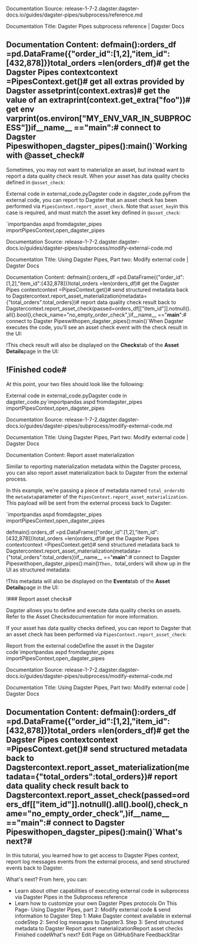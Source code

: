 Documentation Source:
release-1-7-2.dagster.dagster-docs.io/guides/dagster-pipes/subprocess/reference.md

Documentation Title:
Dagster Pipes subprocess reference | Dagster Docs

Documentation Content:
defmain():orders_df =pd.DataFrame({"order_id":[1,2],"item_id":[432,878]})total_orders =len(orders_df)# get the Dagster Pipes contextcontext =PipesContext.get()# get all extras provided by Dagster assetprint(context.extras)# get the value of an extraprint(context.get_extra("foo"))# get env varprint(os.environ["MY_ENV_VAR_IN_SUBPROCESS"])if__name__ =="__main__":# connect to Dagster Pipeswithopen_dagster_pipes():main()`Working with @asset\_check#
---------------------------

Sometimes, you may not want to materialize an asset, but instead want to report a data quality check result. When your asset has data quality checks defined in `@asset_check`:

External code in external\_code.pyDagster code in dagster\_code.pyFrom the external code, you can report to Dagster that an asset check has been performed via `PipesContext.report_asset_check`. Note that `asset_key`in this case is required, and must match the asset key defined in `@asset_check`:

`importpandas aspd
fromdagster_pipes importPipesContext,open_dagster_pipes



Documentation Source:
release-1-7-2.dagster.dagster-docs.io/guides/dagster-pipes/subprocess/modify-external-code.md

Documentation Title:
Using Dagster Pipes, Part two: Modify external code | Dagster Docs

Documentation Content:
defmain():orders_df =pd.DataFrame({"order_id":[1,2],"item_id":[432,878]})total_orders =len(orders_df)# get the Dagster Pipes contextcontext =PipesContext.get()# send structured metadata back to Dagstercontext.report_asset_materialization(metadata={"total_orders":total_orders})# report data quality check result back to Dagstercontext.report_asset_check(passed=orders_df[["item_id"]].notnull().all().bool(),check_name="no_empty_order_check",)if__name__ =="__main__":# connect to Dagster Pipeswithopen_dagster_pipes():main()`When Dagster executes the code, you’ll see an asset check event with the check result in the UI:

!This check result will also be displayed on the **Checks**tab of the **Asset Details**page in the UI:

!Finished code#
--------------

At this point, your two files should look like the following:

External code in external\_code.pyDagster code in dagster\_code.py`importpandas aspd
fromdagster_pipes importPipesContext,open_dagster_pipes



Documentation Source:
release-1-7-2.dagster.dagster-docs.io/guides/dagster-pipes/subprocess/modify-external-code.md

Documentation Title:
Using Dagster Pipes, Part two: Modify external code | Dagster Docs

Documentation Content:
Report asset materialization

Similar to reporting materialization metadata within the Dagster process, you can also report asset materialization back to Dagster from the external process.

In this example, we’re passing a piece of metadata named `total_orders`to the `metadata`parameter of the `PipesContext.report_asset_materialization`. This payload will be sent from the external process back to Dagster:

`importpandas aspd
fromdagster_pipes importPipesContext,open_dagster_pipes


defmain():orders_df =pd.DataFrame({"order_id":[1,2],"item_id":[432,878]})total_orders =len(orders_df)# get the Dagster Pipes contextcontext =PipesContext.get()# send structured metadata back to Dagstercontext.report_asset_materialization(metadata={"total_orders":total_orders})if__name__ =="__main__":# connect to Dagster Pipeswithopen_dagster_pipes():main()`Then, `total_orders`will show up in the UI as structured metadata:

!This metadata will also be displayed on the **Events**tab of the **Asset Details**page in the UI:

!### Report asset checks#

Dagster allows you to define and execute data quality checks on assets. Refer to the Asset Checksdocumentation for more information.

If your asset has data quality checks defined, you can report to Dagster that an asset check has been performed via `PipesContext.report_asset_check`:

Report from the external codeDefine the asset in the Dagster code`importpandas aspd
fromdagster_pipes importPipesContext,open_dagster_pipes



Documentation Source:
release-1-7-2.dagster.dagster-docs.io/guides/dagster-pipes/subprocess/modify-external-code.md

Documentation Title:
Using Dagster Pipes, Part two: Modify external code | Dagster Docs

Documentation Content:
defmain():orders_df =pd.DataFrame({"order_id":[1,2],"item_id":[432,878]})total_orders =len(orders_df)# get the Dagster Pipes contextcontext =PipesContext.get()# send structured metadata back to Dagstercontext.report_asset_materialization(metadata={"total_orders":total_orders})# report data quality check result back to Dagstercontext.report_asset_check(passed=orders_df[["item_id"]].notnull().all().bool(),check_name="no_empty_order_check",)if__name__ =="__main__":# connect to Dagster Pipeswithopen_dagster_pipes():main()`What's next?#
-------------

In this tutorial, you learned how to get access to Dagster Pipes context, report log messages events from the external process, and send structured events back to Dagster.

What's next? From here, you can:

* Learn about other capabilities of executing external code in subprocess via Dagster Pipes in the Subprocess reference
* Learn how to customize your own Dagster Pipes protocols
On This Page- Using Dagster Pipes, part 2: Modify external code & send information to Dagster
	Step 1: Make Dagster context available in external codeStep 2: Send log messages to Dagster3. Step 3: Send structured metadata to Dagster
		Report asset materializationReport asset checks
	Finished codeWhat's next?
Edit Page on GitHubShare FeedbackStar




